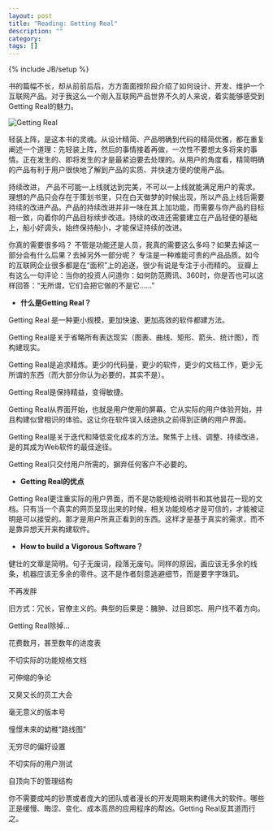 ```yaml
---
layout: post
title: "Reading: Getting Real"
description: ""
category: 
tags: []
---
```

{% include JB/setup %}

书的篇幅不长，却从前前后后，方方面面按阶段介绍了如何设计、开发、维护一个互联网产品。对于我这么一个刚入互联网产品世界不久的人来说，着实能够感受到Getting Real的魅力。

![Getting Real][1]

轻装上阵，是这本书的灵魂。从设计精简、产品明确到代码的精简优雅，都在重复阐述一个道理：先轻装上阵，然后的事情接着再做，一次性不要想太多将来的事情。正在发生的、即将发生的才是最紧迫要去处理的。从用户的角度看，精简明确的产品有利于用户很快地了解到产品的实质、并快速方便的使用产品。

持续改进， 产品不可能一上线就达到完美，不可以一上线就能满足用户的需求。 理想的产品只会存在于策划书里，只在白天做梦的时候出现，所以产品上线后需要持续的改进产品。产品的持续改进并非一味在其上加功能，而需要与你产品的目标相一致，向着你的产品目标续步改进。持续的改进还需要建立在产品轻便的基础上，船小好调头，始终保持船小，才能保证持续的改进。

你真的需要很多吗？ 不管是功能还是人员，我真的需要这么多吗？如果去掉这一部分会有什么后果？去掉另外一部分呢？ 专注是一种难能可贵的产品品质。如今的互联网企业很多都是在“面积”上的追逐，很少有说是专注于小而精的。 豆瓣上有这么一句评论：当你的投资人问道你：如何防范腾讯、360时，你是否也可以这样回答：“无所谓，它们会把它做的不是它……”

*   **什么是Getting Real？**

Getting Real 是一种更小规模，更加快速、更加高效的软件都建方法。

Getting Real是关于省略所有表达现实（图表、曲线、矩形、箭头、统计图），而构建现实。

Getting Real是追求精炼。更少的代码量，更少的软件，更少的文档工作，更少无所谓的东西（而大部分你认为必要的，其实不是）。

Getting Real是保持精益，变得敏捷。

Getting Real从界面开始，也就是用户使用的屏幕。它从实际的用户体验开始，并且构建似曾相识的体验。这让你在软件误入歧途执之前得到正确的用户界面。

Getting Real是关于迭代和降低变化成本的方法。聚焦于上线、调整、持续改进，是的其成为Web软件的最佳途径。

Getting Real只交付用户所需的，摒弃任何客户不必要的。

*   **Getting Real的优点**

Getting Real更注重实际的用户界面，而不是功能规格说明书和其他昙花一现的文档。只有当一个真实的网页呈现出来的时候，相关功能规格才是可信的，才能被证明是可以接受的。那才是用户所真正看到的东西。这样才是基于真实的需求，而不是靠异想天开来构建软件。

*   **How to build a Vigorous Software？**

健壮的文章是简明。句子无废词，段落无废句。同样的原因，画应该无多余的线条，机器应该无多余的零件。这不是作者刻意逃避细节，而是要字字珠玑。

不再发胖

旧方式：冗长，官僚主义的。典型的后果是：臃肿、过目即忘、用户找不着方向。

Getting Real除掉…

花费数月，甚至数年的进度表

不切实际的功能规格文档

可伸缩的争论

又臭又长的员工大会

毫无意义的版本号

憧憬未来的幼稚“路线图”

无穷尽的偏好设置

不切实际的用户测试

自顶向下的管理结构

你不需要成吨的钞票或者庞大的团队或者漫长的开发周期来构建伟大的软件。哪些正是缓慢、晦涩、变化、成本高昂的应用程序的帮凶。Getting Real反其道而行之。

 [1]: http://img3.douban.com/lpic/s4126286.jpg "Getting Real"
